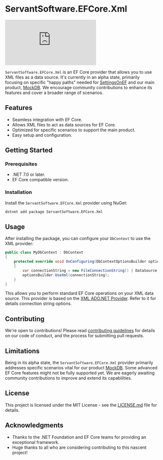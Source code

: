 # ServantSoftware.EFCore.Xml

![Nuget](https://img.shields.io/nuget/v/ServantSoftware.EFCore.Xml)

`ServantSoftware.EFCore.Xml` is an EF Core provider that allows you to use XML files as a data source. It's currently in an alpha state, primarily focusing on specific "happy paths" needed for [SettingsOnEF](https://github.com/Servant-Software-LLC/SettingsOnEF) and our main product, [MockDB](https://mock-db.com/). We encourage community contributions to enhance its features and cover a broader range of scenarios.

## Features

- Seamless integration with EF Core.
- Allows XML files to act as data sources for EF Core.
- Optimized for specific scenarios to support the main product.
- Easy setup and configuration.

## Getting Started

### Prerequisites

- .NET 7.0 or later.
- EF Core compatible version.

### Installation

Install the `ServantSoftware.EFCore.Xml` provider using NuGet:

```bash
dotnet add package ServantSoftware.EFCore.Xml
```

## Usage

After installing the package, you can configure your `DbContext` to use the XML provider:

```csharp
public class MyDbContext : DbContext
{
    protected override void OnConfiguring(DbContextOptionsBuilder optionsBuilder)
    {
	    var connectionString = new FileConnectionString() { DataSource = "path/to/your/data.json" };
        optionsBuilder.UseXml(connectionString);
    }
}
```

This allows you to perform standard EF Core operations on your XML data source.  This provider is based on the [XML ADO.NET Provider](README.Data.Xml.md).  Refer to it for details connection string options.


## Contributing
We're open to contributions! Please read [contributing guidelines](CONTRIBUTING.md) for details on our code of conduct, and the process for submitting pull requests.

## Limitations

Being in its alpha state, the `ServantSoftware.EFCore.Xml` provider primarily addresses specific scenarios vital for our product [MockDB](https://mock-db.com/). Some advanced EF Core features might not be fully supported yet. We are eagerly awaiting community contributions to improve and extend its capabilities.

## License

This project is licensed under the MIT License - see the [LICENSE.md](LICENSE.md) file for details.

## Acknowledgments

- Thanks to the .NET Foundation and EF Core teams for providing an exceptional framework.
- Huge thanks to all who are considering contributing to this nascent project!
